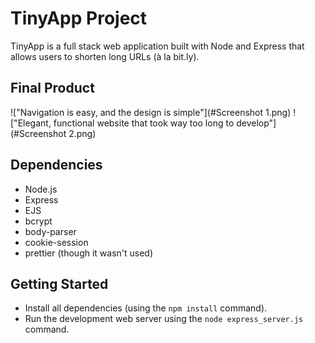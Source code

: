 # TinyApp Project

TinyApp is a full stack web application built with Node and Express that allows users to shorten long URLs (à la bit.ly).

## Final Product

!["Navigation is easy, and the design is simple"](#Screenshot 1.png)
!["Elegant, functional website that took way too long to develop"](#Screenshot 2.png)

## Dependencies

- Node.js
- Express
- EJS
- bcrypt
- body-parser
- cookie-session
- prettier (though it wasn't used)
## Getting Started

- Install all dependencies (using the `npm install` command).
- Run the development web server using the `node express_server.js` command.
